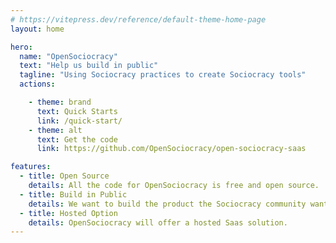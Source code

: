 ```yaml
---
# https://vitepress.dev/reference/default-theme-home-page
layout: home

hero:
  name: "OpenSociocracy"
  text: "Help us build in public"
  tagline: "Using Sociocracy practices to create Sociocracy tools"
  actions:

    - theme: brand
      text: Quick Starts
      link: /quick-start/
    - theme: alt
      text: Get the code
      link: https://github.com/OpenSociocracy/open-sociocracy-saas

features:
  - title: Open Source
    details: All the code for OpenSociocracy is free and open source.
  - title: Build in Public
    details: We want to build the product the Sociocracy community wants.
  - title: Hosted Option
    details: OpenSociocracy will offer a hosted Saas solution.
---
```

